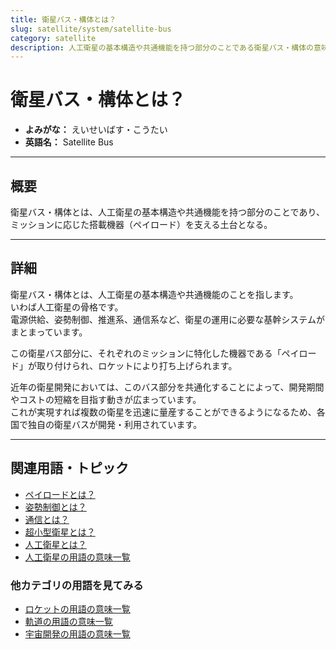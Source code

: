 ```yaml
---
title: 衛星バス・構体とは？
slug: satellite/system/satellite-bus
category: satellite
description: 人工衛星の基本構造や共通機能を持つ部分のことである衛星バス・構体の意味・定義・内容について解説します。  
---
```


# 衛星バス・構体とは？

- **よみがな：** えいせいばす・こうたい  
- **英語名：** Satellite Bus  

---

## 概要

衛星バス・構体とは、人工衛星の基本構造や共通機能を持つ部分のことであり、ミッションに応じた搭載機器（ペイロード）を支える土台となる。  

---

## 詳細

衛星バス・構体とは、人工衛星の基本構造や共通機能のことを指します。  
いわば人工衛星の骨格です。  
電源供給、姿勢制御、推進系、通信系など、衛星の運用に必要な基幹システムがまとまっています。  

この衛星バス部分に、それぞれのミッションに特化した機器である「ペイロード」が取り付けられ、ロケットにより打ち上げられます。  

近年の衛星開発においては、このバス部分を共通化することによって、開発期間やコストの短縮を目指す動きが広まっています。  
これが実現すれば複数の衛星を迅速に量産することができるようになるため、各国で独自の衛星バスが開発・利用されています。  

---

## 関連用語・トピック

- [ペイロードとは？](rocket/system/payload)
- [姿勢制御とは？](control/technology/attitude-control)
- [通信とは？](communication/communication)
- [超小型衛星とは？](satellite/type/cubesat)
- [人工衛星とは？](satellite/satellite)
- [人工衛星の用語の意味一覧](category/satellite)

### 他カテゴリの用語を見てみる
- [ロケットの用語の意味一覧](category/rocket)
- [軌道の用語の意味一覧](category/orbit)
- [宇宙開発の用語の意味一覧](category/glossary)
